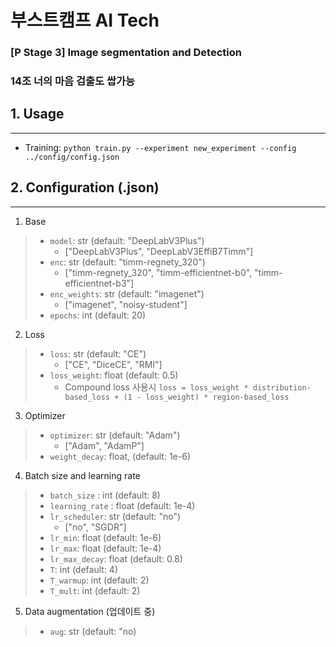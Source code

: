 # 부스트캠프 AI Tech

### [P Stage 3] Image segmentation and Detection
### 14조 너의 마음 검출도 쌉가능


## 1. Usage
---

* Training: `python train.py --experiment new_experiment --config ../config/config.json`
<!-- * Inference: `` -->


<!-- ## Directory 구조 -->


<!-- ## Command Line Arguments -->
<!-- --- -->

<!-- ### `train.py` -->

<!-- ### `inference.py` -->


## 2. Configuration (.json)
---

1. Base

> * `model`: str (default: "DeepLabV3Plus")
>     * ["DeepLabV3Plus", "DeepLabV3EffiB7Timm"]
> * `enc`: str (default: "timm-regnety_320")
>     * ["timm-regnety_320", "timm-efficientnet-b0", "timm-efficientnet-b3"]
> * `enc_weights`: str (default: "imagenet")
>     * ["imagenet", "noisy-student"]
> * `epochs`: int (default: 20)

2. Loss
 
> * `loss`: str (default: "CE")
>     * ["CE", "DiceCE", "RMI"]
> * `loss_weight`: float (default: 0.5)
>     * Compound loss 사용시 `loss = loss_weight * distribution-based_loss + (1 - loss_weight) * region-based_loss`

3. Optimizer
 
> * `optimizer`: str (default: "Adam")
>     * ["Adam", "AdamP"]
> * `weight_decay`: float, (default: 1e-6)

4. Batch size and learning rate
 
> * `batch_size` : int (default: 8)
> * `learning_rate` : float (default: 1e-4)
> * `lr_scheduler`: str (default: "no")
>     * ["no", "SGDR"]
> * `lr_min`: float (default: 1e-6)
> * `lr_max`: float (default: 1e-4)
> * `lr_max_decay`: float (default: 0.8)
> * `T`: int (default: 4)
> * `T_warmup`: int (default: 2)
> * `T_mult`: int (default: 2)

5. Data augmentation (업데이트 중)

> * `aug`: str (default: "no)
